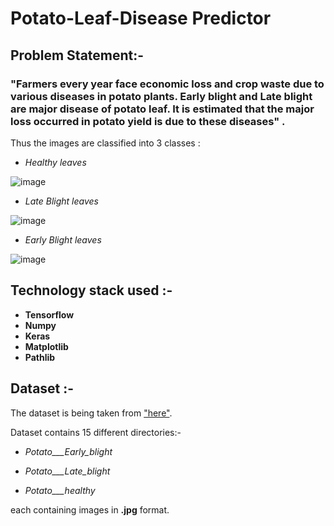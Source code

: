 # Potato-Leaf-Disease Predictor 

## Problem Statement:-

### "Farmers every year face economic loss and crop waste due to various diseases in potato plants. Early blight and Late blight are major disease of potato leaf. It is estimated that the major loss occurred in potato yield is due to these diseases" .

Thus the images are classified into 3 classes :

*  *Healthy leaves* 

  ![image](https://github.com/sanils2002/Potato-Leaf-Disease/assets/81878805/bd42f749-52f1-4d49-bf3f-fbbf5426787b)

*  *Late Blight leaves* 

  ![image](https://github.com/sanils2002/Potato-Leaf-Disease/assets/81878805/1dc2ed71-c350-47e1-939a-39360073b9bd)

*  *Early Blight leaves* 

  ![image](https://github.com/sanils2002/Potato-Leaf-Disease/assets/81878805/c22bb77b-22b0-498a-8f34-b53c59101125)

## Technology stack used :- 

+ **Tensorflow**
+ **Numpy**
+ **Keras**
+ **Matplotlib**
+ **Pathlib**

## Dataset :-

The dataset is being taken from ["here"](https://www.kaggle.com/datasets/arjuntejaswi/plant-village).

Dataset contains 15 different directories:-


+ *Potato___Early_blight*

+ *Potato___Late_blight*

+ *Potato___healthy*

each containing images in **.jpg** format.





  
